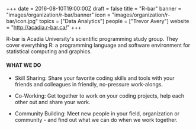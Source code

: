 +++
date = 2016-08-10T19:00:00Z
draft = false
title = "R-bar"
banner = "images/organization/r-bar/banner"
icon = "images/organization/r-bar/icon.jpg"
topics = ["Data Analytics"]
people = ["Trevor Avery"]
website = "http://acadia.r-bar.ca/"
+++

R-bar is Acadia University's scientific programming study group.  They cover everything R: a programming language and software environment for statistical computing and graphics.   

#### WHAT WE DO ####

+ Skill Sharing: Share your favorite coding skills and tools with your friends and colleagues in friendly, no-pressure work-alongs.

+ Co-Working: Get together to work on your coding projects, help each other out and share your work.

+ Community Building: Meet new people in your field, organization or community - and find out what we can do when we work together.
